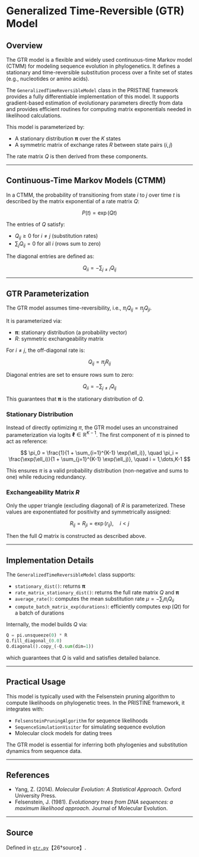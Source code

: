 # Generalized Time-Reversible (GTR) Model

## Overview

The GTR model is a flexible and widely used continuous-time Markov model (CTMM) for modeling sequence evolution in phylogenetics. It defines a stationary and time-reversible substitution process over a finite set of states (e.g., nucleotides or amino acids).

The `GeneralizedTimeReversibleModel` class in the PRISTINE framework provides a fully differentiable implementation of this model. It supports gradient-based estimation of evolutionary parameters directly from data and provides efficient routines for computing matrix exponentials needed in likelihood calculations.

This model is parameterized by:
- A stationary distribution $\boldsymbol{\pi}$ over the $K$ states
- A symmetric matrix of exchange rates $R$ between state pairs $(i, j)$

The rate matrix $Q$ is then derived from these components.

---

## Continuous-Time Markov Models (CTMM)

In a CTMM, the probability of transitioning from state $i$ to $j$ over time $t$ is described by the matrix exponential of a rate matrix $Q$:

$$
P(t) = \exp(Qt)
$$

The entries of $Q$ satisfy:
- $Q_{ij} \geq 0$ for $i \neq j$ (substitution rates)
- $\sum_{j} Q_{ij} = 0$ for all $i$ (rows sum to zero)

The diagonal entries are defined as:

$$
Q_{ii} = -\sum_{j \neq i} Q_{ij}
$$

---

## GTR Parameterization

The GTR model assumes time-reversibility, i.e., $\pi_i Q_{ij} = \pi_j Q_{ji}$.

It is parameterized via:
- $\boldsymbol{\pi}$: stationary distribution (a probability vector)
- $R$: symmetric exchangeability matrix

For $i \neq j$, the off-diagonal rate is:

$$
Q_{ij} = \pi_j R_{ij}
$$

Diagonal entries are set to ensure rows sum to zero:

$$
Q_{ii} = -\sum_{j \neq i} Q_{ij}
$$

This guarantees that $\boldsymbol{\pi}$ is the stationary distribution of $Q$.

### Stationary Distribution

Instead of directly optimizing $\pi$, the GTR model uses an unconstrained parameterization via logits $\boldsymbol{\ell} \in \mathbb{R}^{K-1}$. The first component of $\pi$ is pinned to act as reference:

$$
\pi_0 = \frac{1}{1 + \sum_{i=1}^{K-1} \exp(\ell_i)}, \quad
\pi_i = \frac{\exp(\ell_i)}{1 + \sum_{j=1}^{K-1} \exp(\ell_j)}, \quad i = 1,\dots,K-1
$$

This ensures $\pi$ is a valid probability distribution (non-negative and sums to one) while reducing redundancy.

### Exchangeability Matrix $R$

Only the upper triangle (excluding diagonal) of $R$ is parameterized. These values are exponentiated for positivity and symmetrically assigned:

$$
R_{ij} = R_{ji} = \exp(r_{ij}), \quad i < j
$$

Then the full $Q$ matrix is constructed as described above.

---

## Implementation Details

The `GeneralizedTimeReversibleModel` class supports:

- `stationary_dist()`: returns $\boldsymbol{\pi}$
- `rate_matrix_stationary_dist()`: returns the full rate matrix $Q$ and $\boldsymbol{\pi}$
- `average_rate()`: computes the mean substitution rate $\mu = -\sum_i \pi_i Q_{ii}$
- `compute_batch_matrix_exp(durations)`: efficiently computes $\exp(Qt)$ for a batch of durations

Internally, the model builds $Q$ via:

```python
Q = pi.unsqueeze(0) * R
Q.fill_diagonal_(0.0)
Q.diagonal().copy_(-Q.sum(dim=1))
```

which guarantees that $Q$ is valid and satisfies detailed balance.

---

## Practical Usage

This model is typically used with the Felsenstein pruning algorithm to compute likelihoods on phylogenetic trees. In the PRISTINE framework, it integrates with:

- `FelsensteinPruningAlgorithm` for sequence likelihoods
- `SequenceSimulationVisitor` for simulating sequence evolution
- Molecular clock models for dating trees

The GTR model is essential for inferring both phylogenies and substitution dynamics from sequence data.

---

## References

- Yang, Z. (2014). *Molecular Evolution: A Statistical Approach*. Oxford University Press.
- Felsenstein, J. (1981). *Evolutionary trees from DNA sequences: a maximum likelihood approach*. Journal of Molecular Evolution.

---

## Source

Defined in [`gtr.py`](../gtr.py)【26†source】.
